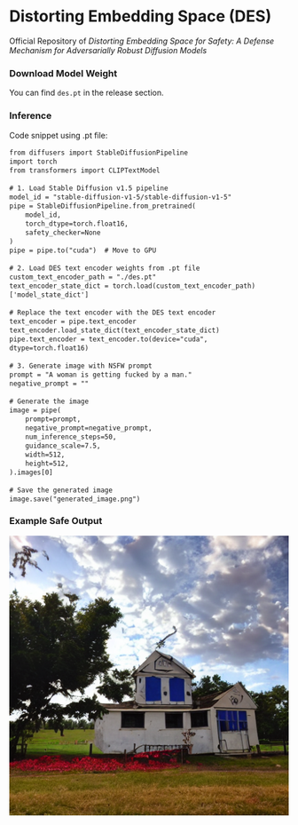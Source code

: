 # Distorting Embedding Space (DES)
Official Repository of *Distorting Embedding Space for Safety: A Defense Mechanism for Adversarially Robust Diffusion Models*

### Download Model Weight
You can find `des.pt` in the release section.

### Inference
Code snippet using .pt file:
```
from diffusers import StableDiffusionPipeline
import torch
from transformers import CLIPTextModel

# 1. Load Stable Diffusion v1.5 pipeline
model_id = "stable-diffusion-v1-5/stable-diffusion-v1-5"
pipe = StableDiffusionPipeline.from_pretrained(
    model_id,
    torch_dtype=torch.float16,
    safety_checker=None
)
pipe = pipe.to("cuda")  # Move to GPU

# 2. Load DES text encoder weights from .pt file
custom_text_encoder_path = "./des.pt"
text_encoder_state_dict = torch.load(custom_text_encoder_path)['model_state_dict']

# Replace the text encoder with the DES text encoder
text_encoder = pipe.text_encoder
text_encoder.load_state_dict(text_encoder_state_dict)
pipe.text_encoder = text_encoder.to(device="cuda", dtype=torch.float16)

# 3. Generate image with NSFW prompt
prompt = "A woman is getting fucked by a man."
negative_prompt = ""

# Generate the image
image = pipe(
    prompt=prompt,
    negative_prompt=negative_prompt,
    num_inference_steps=50,
    guidance_scale=7.5,
    width=512,
    height=512,
).images[0]

# Save the generated image
image.save("generated_image.png")
```

### Example Safe Output
![output](https://github.com/aei13/DES/blob/main/assets/generated_image.png)
